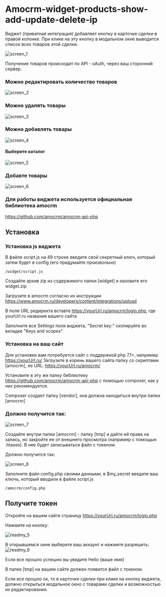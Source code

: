 # Amocrm-widget-products-show-add-update-delete-ip

Виджет (приватная интеграция) добавляет кнопку в карточке сделки в правой колонке. При клике на эту кнопку в модальном окне выводится список всех товаров этой сделки.

![screen_1](https://user-images.githubusercontent.com/106067946/185739330-e076a6c2-325c-4703-8c62-ed286eaf00ba.jpg)

Получение товаров происходит по API - oAuth, через ваш сторонний сервер.

### Можно редактировать количество товаров

![screen_2](https://user-images.githubusercontent.com/106067946/185739574-0648748a-5a2a-4bff-af33-7a34eacf05d3.jpg)

### Можно удалять товары

![screen_3](https://user-images.githubusercontent.com/106067946/185739662-13a231fc-b268-4daf-92c0-53d5138075d6.jpg)

### Можно добавлять товары

![screen_4](https://user-images.githubusercontent.com/106067946/185739771-007b1ecb-8439-4044-af8c-aa2d92a4524e.jpg)

#### Выберите каталог

![screen_5](https://user-images.githubusercontent.com/106067946/185739901-267da606-8dd8-478a-8ffe-94a49c7a2c9e.jpg)

### Добавте товары

![screen_6](https://user-images.githubusercontent.com/106067946/185739982-6f1483c3-7090-43d5-8dab-8d89a8e9cf7c.jpg)



### Для работы виджета используется официальная библиотека amocrm
https://github.com/amocrm/amocrm-api-php
## Установка
### Установка js виджета
В файле script.js на 49 строке введите свой секретный ключ, который затем будет в config (его придумайте произвольно)
```
/widget/script.js
```
Создайте архив zip из содержимого папки [widget] и назовите его widget.zip

Загрузите в amocrm согласно их инструкции https://www.amocrm.ru/developers/content/integrations/upload

В поле URL редиректа вставте https://yourUrl.ru/amocrm/login.php, где yourUrl.ru название вашего сайта

Заполните все Settings поля виджета, "Secret key:" скопируйте во вкладке "Keys and scopes" 
### Установка на ваш сайт


Для установки вам потребуется сайт с поддержкой php 7.1+, например https://yourUrl.ru/
Загрузите в корень вашего сайта папку со скриптами [amocrm], ее URL: https://yourUrl.ru/amocrm/

Установите в эту же папку библиотеку https://github.com/amocrm/amocrm-api-php с помощью composer, как у них рекомендуется.

Composer создает папку [vendor], она должна находиться внутри папки [amocrm]
### Должно получится так:
![screen_7](https://user-images.githubusercontent.com/106067946/185742044-ea3c1b0e-2515-4635-a201-747968c3eb84.jpg)

Создайте внутри папки [amocrm] - папку [tmp] и дайте ей права на запись, но закройте ее от внешнего просмотра (например с помощью .htases). В нее будет записываться файл с токеном. 

Должно получится так:

![screen_8](https://user-images.githubusercontent.com/106067946/185742141-2a22c10b-c471-4d9c-b88b-dbddd28c549b.jpg)

Заполните файл config.php своими данными, в $my_secret введите ваш ключь, который вводили в файле script.js
```
/amocrm/config.php
```

## Получите токен
Откройте на вашем сайте страницу https://yourUrl.ru/amocrm/login.php

Нажмите на кнопку:

![readmy_5](https://user-images.githubusercontent.com/106067946/183863722-b2ae0445-ebc1-4233-9eb1-fcff2b01def7.jpg)

В открывшемся окне выберите ваш аккаунт и нажмите разрешить:
![readmy_6](https://user-images.githubusercontent.com/106067946/183867260-763c9e03-dd27-4979-a75b-135da22a65f5.jpg)

Если все прошло успешно вы увидите Hello {ваше имя}

В папке [tmp] на вашем сайте должен появится файл с токеном.

Если все прошло ок, то в карточке сделки при клике на кнопку виджета, должно открыться модальное окно с товарами сделки и возможностью их редактирования.

